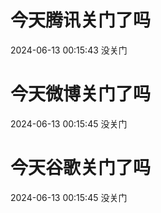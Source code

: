 # 今天腾讯关门了吗

2024-06-13 00:15:43 没关门

# 今天微博关门了吗

2024-06-13 00:15:45 没关门

# 今天谷歌关门了吗

2024-06-13 00:15:45 没关门


